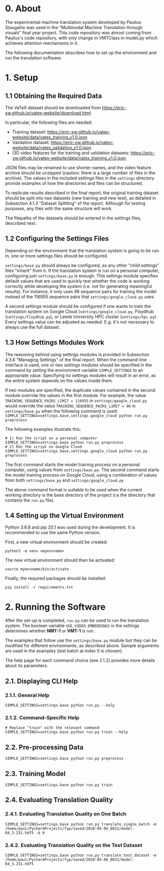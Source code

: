  # 0. About
The experimental machine translation system developed by Paulius Staugaitis was used in the "Multimodal Machine Translation through visuals" final year project.
This code repository was almost coming from Paulius's code repository, with only change in VMTClass in model.py which achieves attention mechanisms in it. 

The following documentation describes how to set up the environment and run the translation software.

# 1. Setup
## 1.1 Obtaining the Required Data
The VaTeX dataset should be downloaded from https://eric-xw.github.io/vatex-website/download.html

In particular, the following files are needed:
* Training dataset: https://eric-xw.github.io/vatex-website/data/vatex_training_v1.0.json
* Validation dataset: https://eric-xw.github.io/vatex-website/data/vatex_validation_v1.0.json
* I3D video features for the training and validation datasets: https://eric-xw.github.io/vatex-website/data/vatex_training_v1.0.json

JSON files may be renamed to use shorter names, and the video feature archive should be unzipped (caution: there is a
 large number of files in the archive). The values in the included settings files in the `settings` directory provide
 examples of how the directories and files can be structured.

To replicate results described in the final report, the original training dataset should be split into two datasets 
(new training and new test), as detailed in Subsection 4.1.3 "Dataset Splitting" of the report. Although for testing
purposes, any files with the same structure will work.

The filepaths of the datasets should be entered in the settings files, described next.

## 1.2 Configuring the Settings Files
Depending on the environment that the translation system is going to be run in, one or more settings files should
 be configured. 
 
`settings/base.py` should always be configured, as any other "child settings" files "inherit" from it. If the
 translation system is run on a personal computer, configuring just `settings/base.py` is enough. This settings
 module specifies default values that are used to quickly test whether the code is working correctly while developing
 the system (i.e. not for generating meaningful results). For instance, it only uses 96 sequence pairs for
 training the model instead of the 116955 sequence pairs that `settings/google_cloud.py` uses.
 
A second settings module should be configured if one wants to train the translation system on Google Cloud 
(`settings/google_cloud.py`, Floydhub (`settings/floydhub.py`), or Leeds University HPC cluster (`settings/hpc.py`).
Every settings value can be adjusted as needed. E.g. it's not necessary to always use the full dataset. 

## 1.3 How Settings Modules Work
The reasoning behind using settings modules is provided in Subsection 4.3.6 "Managing Settings" of the final report.
When the command-line interface is used, one or two settings modules should be specified in the command by setting the
 environment variable `SIMPLE_SETTINGS` to an appropriate value. Specifying no settings modules will result 
 in an error, as the entire system depends on the values inside them.

If two modules are specified, the duplicate values contained in the second module override the values in the first
module. For example, the value `TRAINING_SEQUENCE_PAIRS_LIMIT = 116955` in `settings/google_cloud.py` would override
the value `TRAINING_SEQUENCE_PAIRS_LIMIT = 96` in `settings/base.py` when the following command is used:
`SIMPLE_SETTINGS=settings.base,settings.google_cloud python run.py preprocess`

The following examples illustrate this:
```
# 1) Run the script on a personal computer 
SIMPLE_SETTINGS=settings.base python run.py preprocess
# 2) Run the script on Google Cloud
SIMPLE_SETTINGS=settings.base,settings.google_cloud python run.py preprocess
```
The first command starts the model training process on a personal computer, using values from `settings/base.py`.
The second command starts the model training process on Google Cloud, using a combination of values from both 
`settings/base.py` and `settings/google_cloud.py`

The above command format is suitable to be used when the current working directory is the base directory of the
project (i.e.the directory that contains the `run.py` file).

## 1.4 Setting up the Virtual Environment
Python 3.6.8 and pip 20.1 was used during the development. It is recommended to use the same Python version.

First, a new virtual environment should be created:
```
python3 -m venv <myenvname>
```

The new virtual environment should then be activated:
```
source myenvname/bin/activate
```

Finally, the required packages should be installed:
```
pip install -r requirements.txt
```

# 2. Running the Software
After the set-up is completed, `run.py` can be used to run the translation system.
The boolean variable `USE_VIDEO_EMBEDDINGS` in the settings determines whether **NMT-1** or **VMT-1** is run.

The examples that follow use the `settings/base.py` module but they can be modified for different environments,
as described above. Sample arguments are used in the examples (test batch at index 0 is chosen).

The help page for each command choice (see 2.1.2) provides more details about its parameters.

## 2.1. Displaying CLI Help
### 2.1.1. General Help
```
SIMPLE_SETTINGS=settings.base python run.py --help
```
### 2.1.2. Command-Specific Help

```
# Replace "train" with the relevant command
SIMPLE_SETTINGS=settings.base python run.py train --help
```


## 2.2. Pre-processing Data
```
SIMPLE_SETTINGS=settings.base python run.py preprocess
```

## 2.3. Training Model
```
SIMPLE_SETTINGS=settings.base python run.py train
```

## 2.4. Evaluating Translation Quality
### 2.4.1. Evaluating Translation Quality on One Batch
```
SIMPLE_SETTINGS=settings.base python run.py translate_single_batch -m /home/paul/PycharmProjects/fyp/saved/2020-05-04_0022/model-04_3.231.hdf5 -b 0

```

### 2.4.2. Evaluating Translation Quality on the Test Dataset
```
SIMPLE_SETTINGS=settings.base python run.py translate_test_dataset -m /home/paul/PycharmProjects/fyp/saved/2020-05-04_0022/model-04_3.231.hdf5
```
